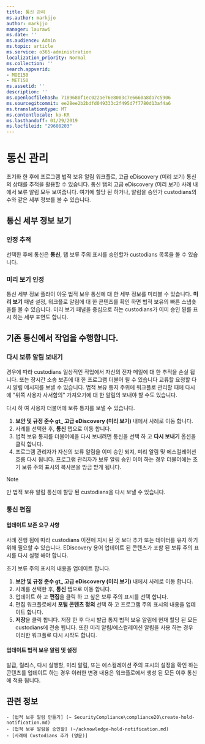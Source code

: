 ```yaml
---
title: 통신 관리
ms.author: markjjo
author: markjjo
manager: laurawi
ms.date: ''
ms.audience: Admin
ms.topic: article
ms.service: o365-administration
localization_priority: Normal
ms.collection: ''
search.appverid:
- MOE150
- MET150
ms.assetid: ''
description: ''
ms.openlocfilehash: 7189680f1ec022ae76e8003c7e6660a8da7c5906
ms.sourcegitcommit: ee28ee2b2bdfd049333c2f495d7f7780d13af4a6
ms.translationtype: MT
ms.contentlocale: ko-KR
ms.lasthandoff: 01/29/2019
ms.locfileid: "29608203"
---
```

# <a name="manage-communications"></a>통신 관리

초기화 한 후에 프로그램 법적 보유 알림 워크플로, 고급 eDiscovery (미리 보기) 통신의 상태를 추적을 활용할 수 있습니다. 통신 탭의 고급 eDiscovery (미리 보기) 사례 내에서 보류 알림 모두 보여줍니다. 여기에 할당 된 하거나, 알림을 승인가 custodians의 수와 같은 세부 정보를 볼 수 있습니다.

## <a name="view-communication-details"></a>통신 세부 정보 보기

### <a name="track-acknowledgements"></a>인정 추적

선택한 후에 통신은 **통신**, 탭 보류 주의 표시를 승인할가 custodians 목록을 볼 수 있습니다. 

### <a name="preview-acknowledgements"></a>미리 보기 인정

통신 세부 정보 플라이 아웃 법적 보유 통신에 대 한 세부 정보를 미리볼 수 있습니다. **미리 보기** 패널 설정, 워크플로 알림에 대 한 콘텐츠를 확인 하면 법적 보유의 빠른 스냅숏을를 볼 수 있습니다. 미리 보기 패널을 중심으로 하는 custodians가 이미 승인 된를 표시 하는 세부 표면도 합니다.

## <a name="taking-action-on-existing-communications"></a>기존 통신에서 작업을 수행합니다.

### <a name="re-send-a-hold-notice"></a>다시 보류 알림 보내기

경우에 따라 custodians 일상적인 작업에서 자신의 전자 메일에 대 한 추적을 손실 됩니다. 또는 장시간 소송 보존에 대 한 프로그램 더불어 될 수 있습니다 교류할 요청할 다시 알림 메시지를 보낼 수 있습니다. 법적 보유 통지 주위에 워크플로 관리할 때에 다시에 "위쪽 사용자 사서함의" 가져오기에 대 한 알림의 보내야 할 수도 있습니다.

다시 하 여 사용자 더불어에 보류 통지를 보낼 수 있습니다.
1. **보안 및 규정 준수 gt_ 고급 eDiscovery (미리 보기)** 내에서 사례로 이동 합니다.
2. 사례를 선택한 후, **통신** 탭으로 이동 합니다.
3. 법적 보유 통지를 더불어에을 다시 보내려면 통신을 선택 하 고 **다시 보내기** 옵션을 클릭 합니다.
4. 프로그램 관리자가 자신의 보류 알림을 이미 승인 되지, 미리 알림 및 에스컬레이션 흐름 다시 됩니다. 프로그램 관리자가 보류 알림 승인 이미 하는 경우 더불어에는 초기 보류 주의 표시의 복사본을 방금 받게 됩니다.

> [!NOTE]
> 만 법적 보유 알림 통신에 할당 된 custodians을 다시 보낼 수 있습니다. 

### <a name="edit-a-communication"></a>통신 편집

#### <a name="update-preservation-requirements"></a>업데이트 보존 요구 사항
  
사례 진행 됨에 따라 custodians 이전에 지시 된 것 보다 추가 또는 데이터를 유지 하기 위해 필요할 수 있습니다. EDiscovery 용어 업데이트 된 콘텐츠가 포함 된 보류 주의 표시를 다시 실행 해야 합니다.

초기 보류 주의 표시의 내용을 업데이트 합니다.

1. **보안 및 규정 준수 gt_ 고급 eDiscovery (미리 보기)** 내에서 사례로 이동 합니다.
2. 사례를 선택한 후, **통신** 탭으로 이동 합니다.
3. 업데이트 하 고 **편집**을 클릭 하 고 싶은 보류 주의 표시를 선택 합니다.
4. 편집 워크플로에서 **포털 콘텐츠 정의** 선택 하 고 프로그램 주의 표시의 내용을 업데이트 합니다. 
5. **저장**을 클릭 합니다. 저장 한 후 다시 발급 통지 법적 보유 알림에 현재 할당 된 모든 custodians에 전송 됩니다. 또한 미리 알림/에스컬레이션 알림을 사용 하는 경우 이러한 워크플로 다시 시작도 합니다. 


#### <a name="update-legal-hold-notifications-and-settings"></a>업데이트 법적 보유 알림 및 설정

발급, 릴리스, 다시 실행할, 미리 알림, 또는 에스컬레이션 주의 표시의 설정을 확인 하는 콘텐츠를 업데이트 하는 경우 이러한 변경 내용은 워크플로에서 생성 된 모든 이후 통신에 적용 됩니다.

## <a name="related-information"></a>관련 정보 

    - [법적 보유 알림 만들기] (~ SecurityCompliance\compliance20\create-hold-notification.md)
    - [법적 보유 알림을 승인할] (~/acknowledge-hold-notification.md)
    - [사례에 Custodians 추가 (영문)]